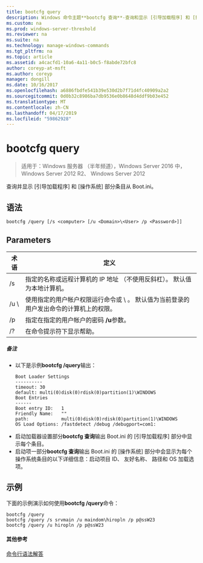 ```yaml
---
title: bootcfg query
description: Windows 命令主题**bootcfg 查询**-查询和显示 [引导加载程序] 和 [操作系统] 部分条目从 Boot.ini。
ms.custom: na
ms.prod: windows-server-threshold
ms.reviewer: na
ms.suite: na
ms.technology: manage-windows-commands
ms.tgt_pltfrm: na
ms.topic: article
ms.assetid: a4cacfd1-10a6-4a11-b0c5-f8abde72bfc8
author: coreyp-at-msft
ms.author: coreyp
manager: dongill
ms.date: 10/16/2017
ms.openlocfilehash: a6886fbdfe541b39e530d2b7f71d4fc40909a2a2
ms.sourcegitcommit: 0d0b32c8986ba7db9536e0b8648d4ddf9b03e452
ms.translationtype: MT
ms.contentlocale: zh-CN
ms.lasthandoff: 04/17/2019
ms.locfileid: "59862928"
---
```

# <a name="bootcfg-query"></a>bootcfg query

>适用于：Windows 服务器 （半年频道），Windows Server 2016 中，Windows Server 2012 R2、 Windows Server 2012

查询并显示 [引导加载程序] 和 [操作系统] 部分条目从 Boot.ini。

## <a name="syntax"></a>语法
```
bootcfg /query [/s <computer> [/u <Domain>\<User> /p <Password>]]
```
## <a name="parameters"></a>Parameters
|术语|定义|
|----|-------|
|/s <computer>|指定的名称或远程计算机的 IP 地址 （不使用反斜杠）。 默认值为本地计算机。|
|/u <Domain>\\<User>|使用指定的用户帐户权限运行命令<User>或<Domain> \\ <User>。 默认值为当前登录的用户发出命令的计算机上的权限。|
|/p <Password>|指定在指定的用户帐户的密码 **/u**参数。|
|/?|在命令提示符下显示帮助。|
##### <a name="remarks"></a>备注
-   以下是示例**bootcfg /query**输出：
    ```
    Boot Loader Settings
    ----------
    timeout: 30
    default: multi(0)disk(0)rdisk(0)partition(1)\WINDOWS
    Boot Entries
    ------
    Boot entry ID:   1
    Friendly Name:   ""
    path:            multi(0)disk(0)rdisk(0)partition(1)\WINDOWS
    OS Load Options: /fastdetect /debug /debugport=com1:
    ```
-   启动加载器设置部分**bootcfg 查询**输出 Boot.ini 的 [引导加载程序] 部分中显示每个条目。
-   启动项一部分**bootcfg 查询**输出 Boot.ini 的 [操作系统] 部分中会显示为每个操作系统条目的以下详细信息：启动项目 ID、 友好名称、 路径和 OS 加载选项。
## <a name="BKMK_examples"></a>示例
下面的示例演示如何使用**bootcfg /query**命令：
```
bootcfg /query
bootcfg /query /s srvmain /u maindom\hiropln /p p@ssW23
bootcfg /query /u hiropln /p p@ssW23
```
#### <a name="additional-references"></a>其他参考
[命令行语法解答](command-line-syntax-key.md)

